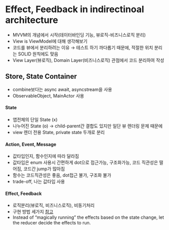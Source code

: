 # Effect, Feedback in indirectinoal architecture

- MVVM의 개념에서 시작(데이터바인딩 기능, 뷰로직-비즈니스로직 분리)
- View is ViewModel에 대해 생각해보기
- 코드를 뷰에서 분리하려는 이유 → 테스트 하기 까다롭기 때문에, 적절한 위치 분리는 SOLID 원칙에도 맞음
- View Layer(뷰로직), Domain Layer(비즈니스로직) 관점에서 코드 분리하여 작성

## Store, State Container
- combine보다는 async await, asyncstream을 사용
- ObservableObject, MainActor 사용

#### State
- 앱전체의 단일 State (x)
- 나누어진 State (o)
-> child-parent간 결합도 있지만 일단 뷰 렌더링 문제 때문에
- view 렌더 전용 State, private state 두개로 분리

#### Action, Event, Message 
- 값타입인지, 함수인지에 따라 달라짐
- 값타입은 enum 사용시 간편하게 dot으로 접근가능, 구조화가능, 코드 직관성은 떨어짐, 코드간 jump가 많아짐
- 함수는 코드직관성은 좋음, dot접근 불가, 구조화 불가
- trade-off, 나는 값타입 사용

#### Effect, Feedback
- 로직분리(뷰로직, 비즈니스로직), 비동기처리
- 구현 방법 세가지 [참고](https://medium.com/better-programming/different-flavors-of-unidirectional-architectures-in-swift-781a01380ef6)
- Instead of “magically running” the effects based on the state change, let the reducer decide the effects to run.